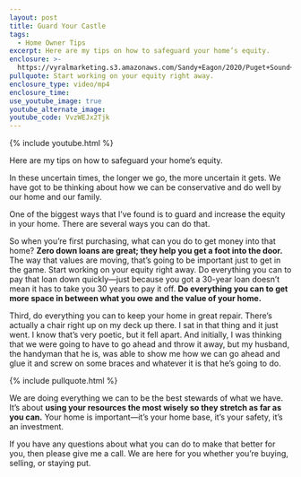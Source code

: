 ```yaml
---
layout: post
title: Guard Your Castle
tags:
  - Home Owner Tips
excerpt: Here are my tips on how to safeguard your home’s equity.
enclosure: >-
  https://vyralmarketing.s3.amazonaws.com/Sandy+Eagon/2020/Puget+Sound+Real+Estate+Agent-+Safeguarding+Your+Equity.mp4
pullquote: Start working on your equity right away.
enclosure_type: video/mp4
enclosure_time:
use_youtube_image: true
youtube_alternate_image:
youtube_code: VvzWEJx2Tjk
---
```


{% include youtube.html %}

Here are my tips on how to safeguard your home’s equity.

In these uncertain times, the longer we go, the more uncertain it gets. We have got to be thinking about how we can be conservative and do well by our home and our family.

One of the biggest ways that I’ve found is to guard and increase the equity in your home. There are several ways you can do that.

So when you’re first purchasing, what can you do to get money into that home? **Zero down loans are great; they help you get a foot into the door.** The way that values are moving, that’s going to be important just to get in the game. Start working on your equity right away. Do everything you can to pay that loan down quickly—just because you got a 30-year loan doesn’t mean it has to take you 30 years to pay it off. **Do everything you can to get more space in between what you owe and the value of your home.**

Third, do everything you can to keep your home in great repair. There’s actually a chair right up on my deck up there. I sat in that thing and it just went. I know that’s very poetic, but it fell apart. And initially, I was thinking that we were going to have to go ahead and throw it away, but my husband, the handyman that he is, was able to show me how we can go ahead and glue it and screw on some braces and whatever it is that he’s going to do.

{% include pullquote.html %}

We are doing everything we can to be the best stewards of what we have. It’s about **using your resources the most wisely so they stretch as far as you can.** Your home is important—it’s your home base, it’s your safety, it’s an investment.

If you have any questions about what you can do to make that better for you, then please give me a call. We are here for you whether you’re buying, selling, or staying put.